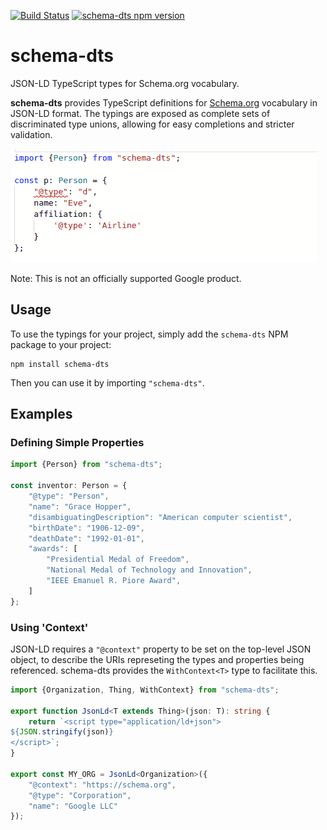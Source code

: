 [![Build Status](https://travis-ci.org/google/schema-dts.svg?branch=master)](https://travis-ci.org/google/schema-dts)
[![schema-dts npm version](https://badge.fury.io/js/schema-dts.svg)](https://www.npmjs.com/package/schema-dts)

# schema-dts

JSON-LD TypeScript types for Schema.org vocabulary.

**schema-dts** provides TypeScript definitions for
[Schema.org](https://schema.org/) vocabulary in JSON-LD format. The typings are
exposed as complete sets of discriminated type unions, allowing for easy
completions and stricter validation.

![Example of Code Completion using schema-dts](./example-1.gif)

Note: This is not an officially supported Google product.

## Usage

To use the typings for your project, simply add the `schema-dts` NPM package to
your project:

    npm install schema-dts

Then you can use it by importing `"schema-dts"`.

## Examples

### Defining Simple Properties

```ts
import {Person} from "schema-dts";

const inventor: Person = {
    "@type": "Person",
    "name": "Grace Hopper",
    "disambiguatingDescription": "American computer scientist",
    "birthDate": "1906-12-09",
    "deathDate": "1992-01-01",
    "awards": [
        "Presidential Medal of Freedom",
        "National Medal of Technology and Innovation",
        "IEEE Emanuel R. Piore Award",
    ]
};
```
### Using 'Context'

JSON-LD requires a `"@context"` property to be set on the top-level JSON object,
to describe the URIs represeting the types and properties being referenced.
schema-dts provides the `WithContext<T>` type to facilitate this.

```ts
import {Organization, Thing, WithContext} from "schema-dts";

export function JsonLd<T extends Thing>(json: T): string {
    return `<script type="application/ld+json">
${JSON.stringify(json)}
</script>`;
}

export const MY_ORG = JsonLd<Organization>({
    "@context": "https://schema.org",
    "@type": "Corporation",
    "name": "Google LLC"
});
```
